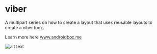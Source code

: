 # viber
A multipart series on how to create a layout that uses reusable layouts to create a viber look.

Learn more here www.androidbox.me

![alt text](https://github.com/steve1rm/viber/blob/part6/completed.jpg "screenshot of viber")

